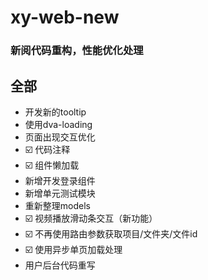 # xy-web-new
### 新阅代码重构，性能优化处理

## 全部
* 开发新的tooltip
* 使用dva-loading
* 页面出现交互优化
* ☑️ 代码注释<br/>
* ☑️ 组件懒加载<br/>
* 新增开发登录组件
* 新增单元测试模块
* 重新整理models
* ☑️ 视频播放滑动条交互（新功能）<br/>
* ☑️ 不再使用路由参数获取项目/文件夹/文件id<br/>
* ☑️ 使用异步单页加载处理<br/>
* 用户后台代码重写

